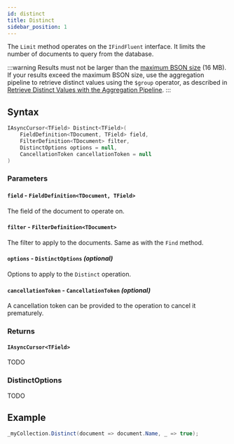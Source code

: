 ```yaml
---
id: distinct
title: Distinct
sidebar_position: 1
---
```


The `Limit` method operates on the `IFindFluent` interface. It limits the number of documents to query from the database.

:::warning
Results must not be larger than the [maximum BSON size](https://docs.mongodb.com/manual/reference/limits/#std-label-limit-bson-document-size) (16 MB). If your results exceed the maximum BSON size, use the aggregation pipeline to retrieve distinct values using the `$group` operator, as described in [Retrieve Distinct Values with the Aggregation Pipeline](https://docs.mongodb.com/manual/reference/operator/aggregation/group/#std-label-aggregation-group-distinct-values).
:::

## Syntax

```cs
IAsyncCursor<TField> Distinct<TField>(
    FieldDefinition<TDocument, TField> field,
    FilterDefinition<TDocument> filter,
    DistinctOptions options = null,
    CancellationToken cancellationToken = null
)
```

### Parameters

#### **`field`** - `FieldDefinition<TDocument, TField>`

The field of the document to operate on.

#### **`filter`** - `FilterDefinition<TDocument>`

The filter to apply to the documents. Same as with the `Find` method.

#### **`options`** - `DistinctOptions` _(optional)_

Options to apply to the `Distinct` operation.

#### **`cancellationToken`** - `CancellationToken` _(optional)_

A cancellation token can be provided to the operation to cancel it prematurely.

### Returns

#### **`IAsyncCursor<TField>`**

TODO

### DistinctOptions

TODO

## Example

```cs
_myCollection.Distinct(document => document.Name, _ => true);
```
